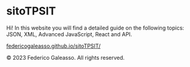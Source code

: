 # sitoTPSIT
Hi! In this website you will find a detailed guide on the following topics: JSON, XML, Advanced JavaScript, React and API.

[federicogaleasso.github.io/sitoTPSIT/](https://federicogaleasso.github.io/sitoTPSIT/)

© 2023 Federico Galeasso. All rights reserved.
